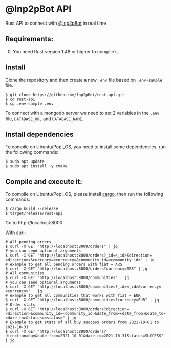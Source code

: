 # @lnp2pBot API

Rust API to connect with [@lnp2pBot](https://github.com/lnp2pBot/bot) in real time

## Requirements:

0. You need Rust version 1.48 or higher to compile it.

## Install

Clone the repository and then create a new `.env` file based on `.env-sample` file.

```
$ git clone https://github.com/lnp2pBot/rust-api.git
$ cd rust-api
$ cp .env-sample .env
```

To connect with a mongodb server we need to set 2 variables in the `.env` file, `DATABASE_URL` and `DATABASE_NAME`.

## Install dependencies

To compile on Ubuntu/Pop!\_OS, you need to install some dependencies, run the following commands:

```
$ sudo apt update
$ sudo apt install -y cmake
```

## Compile and execute it:

To compile on Ubuntu/Pop!\_OS, please install [cargo](https://www.rust-lang.org/tools/install), then run the following commands:

```
$ cargo build --release
$ target/release/rust-api
```

Go to http://localhost:8000

With curl:

```
# All pending orders
$ curl -X GET "http://localhost:8000/orders" | jq
# you can send optional arguments
$ curl -X GET "http://localhost:8000/orders?_id=<_id>&direction=<direction>&currency=<currency>&community_id=<community_id>" | jq
# example to get all pending orders with fiat = ARS
$ curl -X GET "http://localhost:8000/orders?currency=ARS" | jq
# All communities
$ curl -X GET "http://localhost:8000/communities" | jq
# you can send optional arguments
$ curl -X GET "http://localhost:8000/communities?_id=<_id>&currency=<currency>" | jq
# example to get all communities that works with fiat = EUR
$ curl -X GET "http://localhost:8000/communities?currency=EUR" | jq
# Order stats
$ curl -X GET "http://localhost:8000/orders?direction=<direction>&community_id=<community_id>&date_from=<date_from>&date_to=<date_to>&status=<status>" | jq
# Example to get stats of all buy success orders from 2021-10-01 to 2021-10-31
$ curl -X GET "http://localhost:8000/orders?direction=buy&date_from=2021-10-01&date_to=2021-10-31&status=SUCCESS" | jq

```
